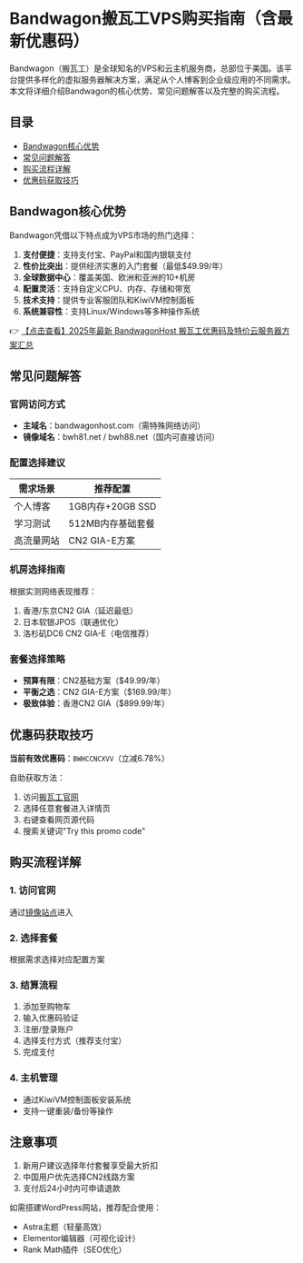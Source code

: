 # Bandwagon搬瓦工VPS购买指南（含最新优惠码）

Bandwagon（搬瓦工）是全球知名的VPS和云主机服务商，总部位于美国。该平台提供多样化的虚拟服务器解决方案，满足从个人博客到企业级应用的不同需求。本文将详细介绍Bandwagon的核心优势、常见问题解答以及完整的购买流程。

## 目录
- [Bandwagon核心优势](#bandwagon核心优势)
- [常见问题解答](#常见问题解答)
- [购买流程详解](#购买流程详解)
- [优惠码获取技巧](#优惠码获取技巧)

## Bandwagon核心优势

Bandwagon凭借以下特点成为VPS市场的热门选择：

1. **支付便捷**：支持支付宝、PayPal和国内银联支付
2. **性价比突出**：提供经济实惠的入门套餐（最低$49.99/年）
3. **全球数据中心**：覆盖美国、欧洲和亚洲的10+机房
4. **配置灵活**：支持自定义CPU、内存、存储和带宽
5. **技术支持**：提供专业客服团队和KiwiVM控制面板
6. **系统兼容性**：支持Linux/Windows等多种操作系统

👉 [【点击查看】2025年最新 BandwagonHost 搬瓦工优惠码及特价云服务器方案汇总](https://bit.ly/banwagon)

## 常见问题解答

### 官网访问方式
- **主域名**：bandwagonhost.com（需特殊网络访问）
- **镜像域名**：bwh81.net / bwh88.net（国内可直接访问）

### 配置选择建议
| 需求场景       | 推荐配置          |
|----------------|-------------------|
| 个人博客       | 1GB内存+20GB SSD |
| 学习测试       | 512MB内存基础套餐 |
| 高流量网站     | CN2 GIA-E方案    |

### 机房选择指南
根据实测网络表现推荐：
1. 香港/东京CN2 GIA（延迟最低）
2. 日本软银JPOS（联通优化）
3. 洛杉矶DC6 CN2 GIA-E（电信推荐）

### 套餐选择策略
- **预算有限**：CN2基础方案（$49.99/年）
- **平衡之选**：CN2 GIA-E方案（$169.99/年）
- **极致体验**：香港CN2 GIA（$899.99/年）

## 优惠码获取技巧

**当前有效优惠码**：`BWHCCNCXVV`（立减6.78%）

自助获取方法：
1. 访问[搬瓦工官网](https://bit.ly/banwagon)
2. 选择任意套餐进入详情页
3. 右键查看网页源代码
4. 搜索关键词"Try this promo code"

## 购买流程详解

### 1. 访问官网
通过[镜像站点](https://bit.ly/banwagon)进入

### 2. 选择套餐
根据需求选择对应配置方案

### 3. 结算流程
1. 添加至购物车
2. 输入优惠码验证
3. 注册/登录账户
4. 选择支付方式（推荐支付宝）
5. 完成支付

### 4. 主机管理
- 通过KiwiVM控制面板安装系统
- 支持一键重装/备份等操作

## 注意事项
1. 新用户建议选择年付套餐享受最大折扣
2. 中国用户优先选择CN2线路方案
3. 支付后24小时内可申请退款

如需搭建WordPress网站，推荐配合使用：
- Astra主题（轻量高效）
- Elementor编辑器（可视化设计）
- Rank Math插件（SEO优化）